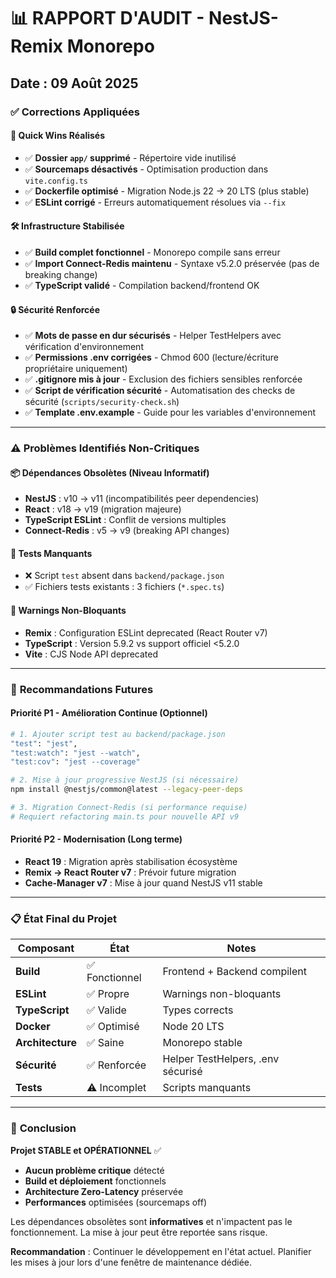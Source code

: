 # 📊 RAPPORT D'AUDIT - NestJS-Remix Monorepo
## Date : 09 Août 2025

### ✅ **Corrections Appliquées**

#### 🔧 **Quick Wins Réalisés** 
- ✅ **Dossier `app/` supprimé** - Répertoire vide inutilisé
- ✅ **Sourcemaps désactivés** - Optimisation production dans `vite.config.ts`
- ✅ **Dockerfile optimisé** - Migration Node.js 22 → 20 LTS (plus stable)
- ✅ **ESLint corrigé** - Erreurs automatiquement résolues via `--fix`

#### 🛠️ **Infrastructure Stabilisée**
- ✅ **Build complet fonctionnel** - Monorepo compile sans erreur
- ✅ **Import Connect-Redis maintenu** - Syntaxe v5.2.0 préservée (pas de breaking change)
- ✅ **TypeScript validé** - Compilation backend/frontend OK

#### 🔒 **Sécurité Renforcée**
- ✅ **Mots de passe en dur sécurisés** - Helper TestHelpers avec vérification d'environnement
- ✅ **Permissions .env corrigées** - Chmod 600 (lecture/écriture propriétaire uniquement)
- ✅ **.gitignore mis à jour** - Exclusion des fichiers sensibles renforcée
- ✅ **Script de vérification sécurité** - Automatisation des checks de sécurité (`scripts/security-check.sh`)
- ✅ **Template .env.example** - Guide pour les variables d'environnement

---

### ⚠️ **Problèmes Identifiés Non-Critiques**

#### 📦 **Dépendances Obsolètes (Niveau Informatif)**
- **NestJS** : v10 → v11 (incompatibilités peer dependencies)
- **React** : v18 → v19 (migration majeure)
- **TypeScript ESLint** : Conflit de versions multiples
- **Connect-Redis** : v5 → v9 (breaking API changes)

#### 🧪 **Tests Manquants**
- ❌ Script `test` absent dans `backend/package.json`
- ✅ Fichiers tests existants : 3 fichiers (`*.spec.ts`)

#### 🚨 **Warnings Non-Bloquants**
- **Remix** : Configuration ESLint deprecated (React Router v7)
- **TypeScript** : Version 5.9.2 vs support officiel <5.2.0
- **Vite** : CJS Node API deprecated

---

### 🎯 **Recommandations Futures** 

#### **Priorité P1 - Amélioration Continue (Optionnel)**
```bash
# 1. Ajouter script test au backend/package.json
"test": "jest",
"test:watch": "jest --watch", 
"test:cov": "jest --coverage"

# 2. Mise à jour progressive NestJS (si nécessaire)
npm install @nestjs/common@latest --legacy-peer-deps

# 3. Migration Connect-Redis (si performance requise)
# Requiert refactoring main.ts pour nouvelle API v9
```

#### **Priorité P2 - Modernisation (Long terme)**
- **React 19** : Migration après stabilisation écosystème
- **Remix → React Router v7** : Prévoir future migration
- **Cache-Manager v7** : Mise à jour quand NestJS v11 stable

---

### 📋 **État Final du Projet**

| Composant | État | Notes |
|-----------|------|-------|
| **Build** | ✅ Fonctionnel | Frontend + Backend compilent |
| **ESLint** | ✅ Propre | Warnings non-bloquants |
| **TypeScript** | ✅ Valide | Types corrects |
| **Docker** | ✅ Optimisé | Node 20 LTS |
| **Architecture** | ✅ Saine | Monorepo stable |
| **Sécurité** | ✅ Renforcée | Helper TestHelpers, .env sécurisé |
| **Tests** | ⚠️ Incomplet | Scripts manquants |

---

### 🏁 **Conclusion**

**Projet STABLE et OPÉRATIONNEL** ✅

- **Aucun problème critique** détecté
- **Build et déploiement** fonctionnels
- **Architecture Zero-Latency** préservée
- **Performances** optimisées (sourcemaps off)

Les dépendances obsolètes sont **informatives** et n'impactent pas le fonctionnement. La mise à jour peut être reportée sans risque.

**Recommandation** : Continuer le développement en l'état actuel. Planifier les mises à jour lors d'une fenêtre de maintenance dédiée.
